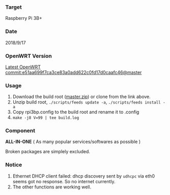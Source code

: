### Target
Raspberry Pi 3B+

### Date
2018/9/17

### OpenWRT Version
[Latest OpenWRT commit:e51aa699f7ca3ce83a0add622c0fd17d0caafc46@master](https://github.com/openwrt/openwrt/tree/e51aa699f7ca3ce83a0add622c0fd17d0caafc46/)

### Usage
1. Download the build root ([master.zip](https://github.com/openwrt/openwrt/archive/e51aa699f7ca3ce83a0add622c0fd17d0caafc46.zip)) or clone from the link above.
2. Unzip build root, `./scripts/feeds update -a`, `./scripts/feeds install -a`
3. Copy rpi3bp.config to the build root and rename it to .config
4. `make -j8 V=99 | tee build.log`

### Component
**ALL-IN-ONE** ( As many popular services/softwares as possible )

Broken packages are simplely excluded.

### Notice
1. Ethernet DHCP client failed: dhcp discovery sent by `udhcpc` via eth0 seems got no response. So no internet currently.
2. The other functions are working well.
